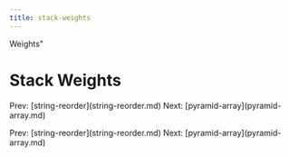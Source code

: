 ```yaml
---
title: stack-weights
---
```


Weights\"

# Stack Weights

Prev: \[string-reorder](string-reorder.md) Next:
\[pyramid-array](pyramid-array.md)

Prev: \[string-reorder](string-reorder.md) Next:
\[pyramid-array](pyramid-array.md)

